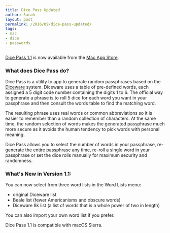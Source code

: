 ```yaml
---
title: Dice Pass Updated
author: Sarah
layout: post
permalink: /2016/09/dice-pass-updated/
tags:
- mac
- dice
- passwords
---
```

[Dice Pass 1.1][1] is now available from the [Mac App Store][2].

### What does Dice Pass do?

Dice Pass is a utility to app to generate random passphrases based on the [Diceware][3] system. Diceware uses a table of pre-defined words, each assigned a 5 digit code number containing the digits 1 to 6. The official way to generate a phrase is to roll 5 dice for each word you want in your passphrase and then consult the words table to find the matching word.

The resulting phrase uses real words or common abbreviations so it is easier to remember than a random collection of characters. At the same time, the random selection of words makes the generated passphrase much more secure as it avoids the human tendency to pick words with personal meaning.

Dice Pass allows you to select the number of words in your passphrase, re-generate the entire passphrase any time, re-roll a single word in your passphrase or set the dice rolls manually for maximum security and randomness.


### What's New in Version 1.1:

You can now select from three word lists in the Word Lists menu:

* original Diceware list
* Beale list (fewer Americanisms and obscure words)
* Diceware 8k list (a list of words that is a whole power of two in length)

You can also import your own word list if you prefer.

Dice Pass 1.1 is compatible with macOS Sierra.


[1]: /dicepass/
[2]: https://itunes.apple.com/app/dice-pass/id997688302
[3]: http://world.std.com/~reinhold/diceware.html
